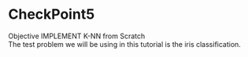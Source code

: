 # CheckPoint5
Objective IMPLEMENT K-NN from Scratch  
The test problem we will be using in this tutorial is the iris classification.
